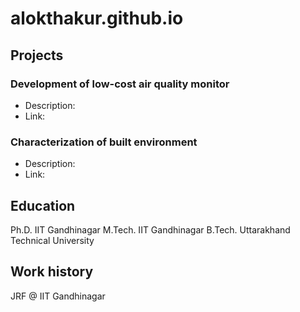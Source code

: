 # alokthakur.github.io

## Projects

### Development of low-cost air quality monitor
- Description:
- Link:

### Characterization of built environment
- Description:
- Link:

## Education
Ph.D. IIT Gandhinagar
M.Tech. IIT Gandhinagar
B.Tech. Uttarakhand Technical University

## Work history
JRF @ IIT Gandhinagar


